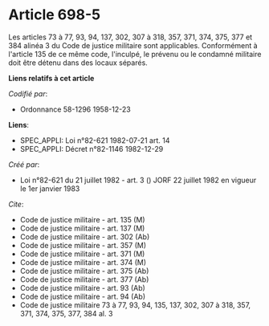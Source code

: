 # Article 698-5

Les articles 73 à 77, 93, 94, 137, 302, 307 à 318, 357, 371, 374, 375, 377 et 384 alinéa 3 du Code de justice militaire sont
applicables. Conformément à l'article 135 de ce même code, l'inculpé, le prévenu ou le condamné militaire doit être détenu
dans des locaux séparés.

**Liens relatifs à cet article**

_Codifié par_:

  - Ordonnance 58-1296 1958-12-23

**Liens**:

  - SPEC_APPLI: Loi n°82-621 1982-07-21 art. 14
  - SPEC_APPLI: Décret n°82-1146 1982-12-29

_Créé par_:

  - Loi n°82-621 du 21 juillet 1982 - art. 3 () JORF 22 juillet 1982 en vigueur le 1er janvier 1983

_Cite_:

  - Code de justice militaire - art. 135 (M)
  - Code de justice militaire - art. 137 (M)
  - Code de justice militaire - art. 302 (Ab)
  - Code de justice militaire - art. 357 (M)
  - Code de justice militaire - art. 371 (M)
  - Code de justice militaire - art. 374 (M)
  - Code de justice militaire - art. 375 (Ab)
  - Code de justice militaire - art. 377 (Ab)
  - Code de justice militaire - art. 93 (Ab)
  - Code de justice militaire - art. 94 (Ab)
  - Code de justice militaire 73 à 77, 93, 94, 135, 137, 302, 307 à 318, 357, 371, 374, 375, 377, 384 al. 3
